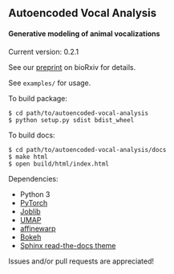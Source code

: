 ## Autoencoded Vocal Analysis
#### Generative modeling of animal vocalizations
Current version: 0.2.1

See our [preprint](https://doi.org/10.1101/811661) on bioRxiv for details.

See `examples/` for usage.

To build package:
```
$ cd path/to/autoencoded-vocal-analysis
$ python setup.py sdist bdist_wheel
```

To build docs:
```
$ cd path/to/autoencoded-vocal-analysis/docs
$ make html
$ open build/html/index.html
```

Dependencies:
* Python 3
* [PyTorch](https://pytorch.org)
* [Joblib](https://joblib.readthedocs.io/)
* [UMAP](https://umap-learn.readthedocs.io/)
* [affinewarp](https://github.com/ahwillia/affinewarp)
* [Bokeh](https://docs.bokeh.org/en/latest/)
* [Sphinx read-the-docs theme](https://sphinx-rtd-theme.readthedocs.io/en/stable/)

Issues and/or pull requests are appreciated!
